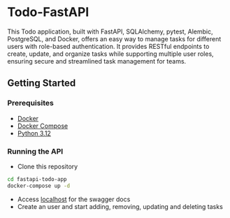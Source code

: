 # Todo-FastAPI

This Todo application, built with FastAPI, SQLAlchemy, pytest, Alembic, PostgreSQL, and Docker, offers an easy way to manage tasks for different users with role-based authentication. It provides RESTful endpoints to create, update, and organize tasks while supporting multiple user roles, ensuring secure and streamlined task management for teams.

## Getting Started

### Prerequisites

- [Docker](https://www.docker.com/get-started)
- [Docker Compose](https://docs.docker.com/compose/install/)
- [Python 3.12](https://www.python.org/downloads/)

### Running the API

- Clone this repository
  
```sh
cd fastapi-todo-app
docker-compose up -d
```

- Access [localhost](http://localhost/docs#/) for the swagger docs
- Create an user and start adding, removing, updating and deleting tasks
